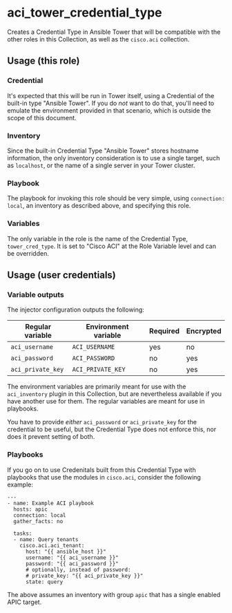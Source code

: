 # aci_tower_credential_type
Creates a Credential Type in Ansible Tower that will be compatible with the other roles in this Collection, as well as the `cisco.aci` collection.

## Usage (this role)

### Credential
It's expected that this will be run in Tower itself, using a Credential of the built-in type "Ansible Tower". If you do *not* want to do that, you'll need to emulate the environment provided in that scenario, which is outside the scope of this document.

### Inventory
Since the built-in Credential Type "Ansible Tower" stores hostname information, the only inventory consideration is to use a single target, such as `localhost`, or the name of a single server in your Tower cluster.

### Playbook
The playbook for invoking this role should be very simple, using `connection: local`, an inventory as described above, and specifying this role.

### Variables
The only variable in the role is the name of the Credential Type, `tower_cred_type`. It is set to "Cisco ACI" at the Role Variable level and can be overridden.

## Usage (user credentials)

### Variable outputs
The injector configuration outputs the following:

| Regular variable  | Environment variable | Required | Encrypted |
| ----------------- | -------------------- | -------- | --------- |
| `aci_username`    | `ACI_USERNAME`       | yes      | no        |
| `aci_password`    | `ACI_PASSWORD`       | no       | yes       |
| `aci_private_key` | `ACI_PRIVATE_KEY`    | no       | yes       |

The environment variables are primarily meant for use with the `aci_inventory` plugin in this Collection, but are nevertheless available if you have another use for them. The regular variables are meant for use in playbooks.

You have to provide *either* `aci_password` or `aci_private_key` for the credential to be useful, but the Credential Type does not enforce this, nor does it prevent setting of both.

### Playbooks
If you go on to use Credenitals built from this Credential Type with playbooks that use the modules in `cisco.aci`, consider the following example:

```
---
- name: Example ACI playbook
  hosts: apic
  connection: local
  gather_facts: no

  tasks:
  - name: Query tenants
    cisco.aci.aci_tenant:
      host: "{{ ansible_host }}"
      username: "{{ aci_username }}"
      password: "{{ aci_password }}"
      # optionally, instead of password:
      # private_key: "{{ aci_private_key }}"
      state: query
```
The above assumes an inventory with group `apic` that has a single enabled APIC target.
